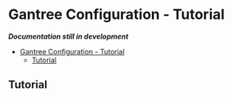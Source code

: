 # Gantree Configuration - Tutorial

***Documentation still in development***

- [Gantree Configuration - Tutorial](#gantree-configuration---tutorial)
  - [Tutorial](#tutorial)

## Tutorial
